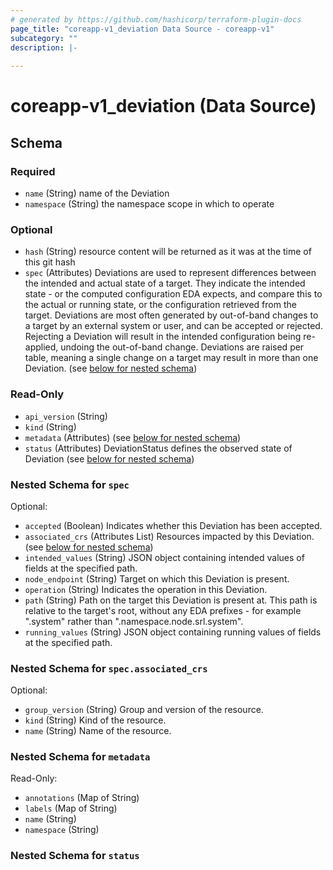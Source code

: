 ```yaml
---
# generated by https://github.com/hashicorp/terraform-plugin-docs
page_title: "coreapp-v1_deviation Data Source - coreapp-v1"
subcategory: ""
description: |-
  
---
```


# coreapp-v1_deviation (Data Source)





<!-- schema generated by tfplugindocs -->
## Schema

### Required

- `name` (String) name of the Deviation
- `namespace` (String) the namespace scope in which to operate

### Optional

- `hash` (String) resource content will be returned as it was at the time of this git hash
- `spec` (Attributes) Deviations are used to represent differences between the intended and actual state of a target.
They indicate the intended state - or the computed configuration EDA expects, and compare this to the actual or running state, or the configuration retrieved from the target.
Deviations are most often generated by out-of-band changes to a target by an external system or user, and
can be accepted or rejected. Rejecting a Deviation will result in the intended configuration being re-applied, undoing the out-of-band change.
Deviations are raised per table, meaning a single change on a target may result in more than one Deviation. (see [below for nested schema](#nestedatt--spec))

### Read-Only

- `api_version` (String)
- `kind` (String)
- `metadata` (Attributes) (see [below for nested schema](#nestedatt--metadata))
- `status` (Attributes) DeviationStatus defines the observed state of Deviation (see [below for nested schema](#nestedatt--status))

<a id="nestedatt--spec"></a>
### Nested Schema for `spec`

Optional:

- `accepted` (Boolean) Indicates whether this Deviation has been accepted.
- `associated_crs` (Attributes List) Resources impacted by this Deviation. (see [below for nested schema](#nestedatt--spec--associated_crs))
- `intended_values` (String) JSON object containing intended values of fields at the specified path.
- `node_endpoint` (String) Target on which this Deviation is present.
- `operation` (String) Indicates the operation in this Deviation.
- `path` (String) Path on the target this Deviation is present at. This path is relative to the target's root, without any EDA prefixes - for example ".system" rather than ".namespace.node.srl.system".
- `running_values` (String) JSON object containing running values of fields at the specified path.

<a id="nestedatt--spec--associated_crs"></a>
### Nested Schema for `spec.associated_crs`

Optional:

- `group_version` (String) Group and version of the resource.
- `kind` (String) Kind of the resource.
- `name` (String) Name of the resource.



<a id="nestedatt--metadata"></a>
### Nested Schema for `metadata`

Read-Only:

- `annotations` (Map of String)
- `labels` (Map of String)
- `name` (String)
- `namespace` (String)


<a id="nestedatt--status"></a>
### Nested Schema for `status`
